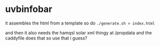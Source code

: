 # uvbinfobar

it assembles the html from a template so do `./generate.sh > index.html`

and then it also needs the hamqsl solar xml thingy at /propdata and the caddyfile does that so use that i guess?
